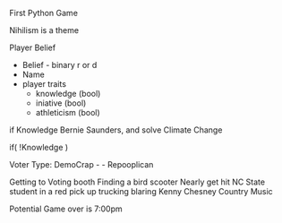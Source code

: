 First Python Game

Nihilism is a theme

Player Belief
  - Belief - binary r or d
  - Name
  - player traits
    - knowledge (bool)
    - iniative (bool)
    - athleticism (bool)

if Knowledge
  Bernie Saunders, and solve Climate Change

if( !Knowledge )

Voter Type:
  DemoCrap - - 
  Repooplican

  Getting to Voting booth
    Finding a bird scooter
    Nearly get hit NC State student in a red pick up trucking blaring Kenny Chesney Country Music

  Potential Game over is 7:00pm  
